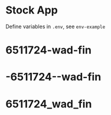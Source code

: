 # Stock App
Define variables in `.env`, see `env-example`
# 6511724-wad-fin
# -6511724--wad-fin
# 6511724_wad_fin
